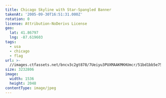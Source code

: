 ```yaml
---
title: Chicago Skyline with Star-Spangled Banner
takenAt: '2005-09-30T16:51:31.000Z'
rotation: 0
license: Attribution-NoDerivs License
geo:
  lat: 41.86797
  lng: -87.619603
tags:
  - usa
  - chicago
  - flag
url: >-
  //images.ctfassets.net/bncv3c2gt878/7Ueiyu3PUXMAAKMKHUmcr/51bd1bb5e757711d8158bf6e9d535a02/chicago-skyline-with-star-spangled-banner_4324883337_o
size: 3232806
image:
  width: 1536
  height: 2048
contentType: image/jpeg
---
```


